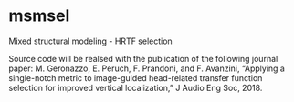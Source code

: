 # msmsel
Mixed structural modeling - HRTF selection 

Source code will be realsed with the publication of the following journal paper:
M. Geronazzo, E. Peruch, F. Prandoni, and F. Avanzini, “Applying a single-notch metric to image-guided head-related transfer function selection for improved vertical localization,” J Audio Eng Soc, 2018.
